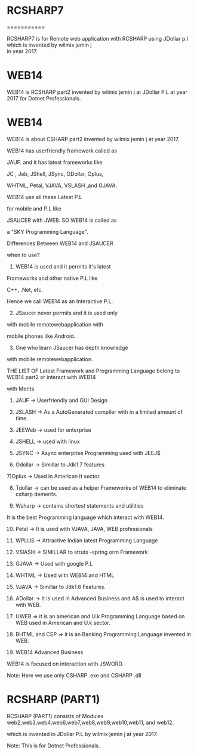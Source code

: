 # RCSHARP7
===========

RCSHARP7  is  for  Remote web application   with  RCSHARP using  JDollar p.l which  is  invented  by wilmix jemin j  
in year  2017.

WEB14
======

WEB14 is RCSHARP part2 invented by wilmix jemin j at JDollar P.L at year 2017  for  Dotnet  Professionals.


WEB14
=====

WEB14 is about CSHARP part2 invented by wilmix jemin j at year 2017.

WEB14 has userfriendly framework called as

JAUF. and it has latest frameworks like

JC , Jeb, JShell, JSync, ODollar, Oplus,

WHTML, Petal, VJAVA, VSLASH ,and GJAVA.

WEB14 use all these Latest P.L

for mobile and P.L like

JSAUCER with JWEB. SO WEB14 is called as

a "SKY Programming Language".

Differences Between WEB14 and JSAUCER

when to use?

1) WEB14 is used and it permits it's latest

Frameworks and other native P.L like

C++, .Net, etc.

Hence we call WEB14 as an Interactive P.L.

2) JSaucer never permits and it is used only

with mobile remotewebapplication with

mobile phones like Android.

3) One who learn JSaucer has depth knowledge

with mobile remotewebapplication.

THE LIST OF Latest Framework and Programming Language belong to WEB14 part2 or interact with WEB14

with Merits

1) JAUF -> Userfriendly and GUI Design

2) JSLASH -> As a AutoGenerated compiler with in a limited amount of time.

3) JEEWeb -> used for enterprise

4) JSHELL -> used with linux

5) JSYNC -> Async enterprise Programming used with JEEJ$

6) Odollar -> Simillar to Jdk1.7 features

7)Oplus -> Used in American It sector.

8) Tdollar -> can be used as a helper Frameworks of WEB14 to  eliminate csharp demerits.

9) Wsharp -> contains shortest statements and utilities

It is the best Programming language which interact with  WEB14.

10) Petal -> It is used with VJAVA, JAVA, WEB professionals

11) WPLUS -> Attractive Indian latest Programming Language

12) VSlASH -> SIMILLAR to struts -spring orm Framework

13) GJAVA -> Used with google P.L

14) WHTML -> Used with WEB14 and HTML

15) VJAVA -> Simillar to Jdk1.6 Features.

16) ADollar -> It is used in Advanced Business and A$ is used to interact with WEB.

17) UWEB => it is an american and U.k Programming Language based on WEB used in American and U.k sector.

18) BHTML and CSP => it is an Banking Programming Language invented in WEB.


19) WEB14 Advanced Business

WEB14 is focused on interaction with JSWORD.

Note: Here we use only CSHARP  .exe and CSHARP  .dll



RCSHARP (PART1)
=================

RCSHARP (PART1)  consists  of  Modules   web2,web3,web4,web6,web7,web8,web9,web10,web11, and  web12.

which is  invented in   JDollar  P.L  by  wilmix  jemin  j  at  year  2017.

Note: This   is   for  Dotnet Professionals.



